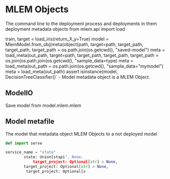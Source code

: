 # MLEM Objects

The command line to the deployment process and deployments in them deployment
metadata objects from mlem.api import load

train, target = load_iris(return_X_y=True) model =
MlemModel.from_obj(meta(object(path, target=path, target_path, target_path,
target_path = os.path.join(os.getcwd(), "saved-model") meta =
load_meta(out_path, target=path, target_path, target_path, target_path =
os.join(os.path.join(os.getcwd(), "sample_data=type) meta = load_meta(out_path =
os.path.join(os.getcwd(), "sample_data="mymodel") meta = load_meta(out_path)
assert isinstance(model, DecisionTreeClassifier()` - Model metadata object is a
MLEM Object.

## ModelIO

Save model from model.mlem.mlem

## Model metafile

The model that metadata object MLEM Objects to a not deployed model

```py
def import serve

service_name = "state"
        state: Union[stapi", None,
            target_project: Optional[str] = None,
        target_project: Optional[str] = None,
         target_project: Optional[s
```
